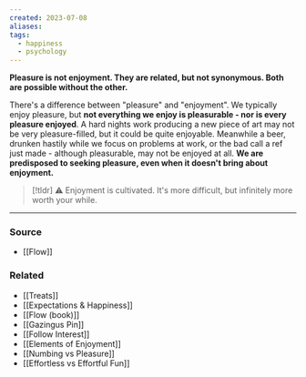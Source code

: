 ```yaml
---
created: 2023-07-08
aliases: 
tags:
  - happiness
  - psychology
---
```

**Pleasure is not enjoyment. They are related, but not synonymous. Both are possible without the other.**

There's a difference between "pleasure" and "enjoyment". We typically enjoy pleasure, but **not everything we enjoy is pleasurable - nor is every pleasure enjoyed**. A hard nights work producing a new piece of art may not be very pleasure-filled, but it could be quite enjoyable. Meanwhile a beer, drunken hastily while we focus on problems at work, or the bad call a ref just made - although pleasurable, may not be enjoyed at all. **We are predisposed to seeking pleasure, even when it doesn't bring about enjoyment.** 

> [!tldr] ⚠️ Enjoyment is cultivated. It's more difficult, but infinitely more worth your while.

****
### Source
- [[Flow]]

### Related
- [[Treats]] 
- [[Expectations & Happiness]] 
- [[Flow (book)]] 
- [[Gazingus Pin]] 
- [[Follow Interest]] 
- [[Elements of Enjoyment]] 
- [[Numbing vs Pleasure]] 
- [[Effortless vs Effortful Fun]]